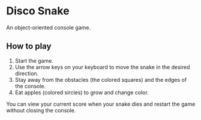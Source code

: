 # Disco Snake
An object-oriented console game.
## How to play
1. Start the game.
2. Use the arrow keys on your keyboard to move the snake in the desired direction.
3. Stay away from the obstacles (the colored squares) and the edges of the console.
4. Eat apples (colored sircles) to grow and change color.

You can view your current score when your snake dies and restart the game without closing the console.
